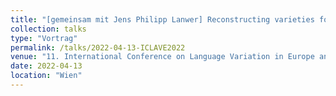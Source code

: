 ```yaml
---
title: "[gemeinsam mit Jens Philipp Lanwer] Reconstructing varieties form conversational data."
collection: talks
type: "Vortrag"
permalink: /talks/2022-04-13-ICLAVE2022
venue: "11. International Conference on Language Variation in Europe an der Universität Wien."
date: 2022-04-13
location: "Wien"
---
```

